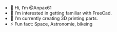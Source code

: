 - 👋 Hi, I’m @Anpax61
- 👀 I’m interested in getting familiar with FreeCad.
- 🌱 I’m currently creating 3D printing parts.
- ⚡ Fun fact: Space, Astronomie, bikeing

<!---
Anpax61/Anpax61 is a ✨ special ✨ repository because its `README.md` (this file) appears on your GitHub profile.
You can click the Preview link to take a look at your changes.
--->
